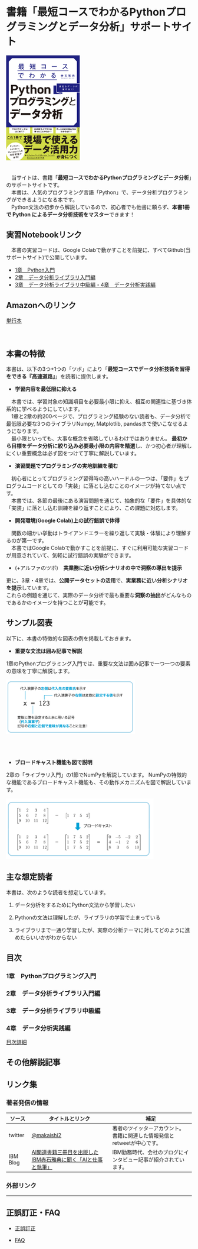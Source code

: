 # 書籍「最短コースでわかるPythonプログラミングとデータ分析」サポートサイト
<div align="left">
<img src="images/hyoshi.png" width="200">
</div>

<br>

　当サイトは、書籍「**最短コースでわかるPythonプログラミングとデータ分析**」のサポートサイトです。  
　本書は、人気のプログラミング言語「Python」で、データ分析プログラミングができるようになる本です。  
　Python文法の初歩から解説しているので、初心者でも他書に頼らず、**本書1冊で Python によるデータ分析技術をマスター**できます！


## 実習Notebookリンク
　本書の実習コードは、Google Colabで動かすことを前提に、すべてGithub(当サポートサイト)で公開しています。  



* [1章　Python入門](refs/notebooks.md#CH01)
* [2章　データ分析ライブラリ入門編](refs/notebooks.md#CH02)
* [3章　データ分析ライブラリ中級編・4章　データ分析実践編](refs/notebooks.md#CH03_CH04)



<!---
[実習Notebookの動かし方](refs/how-to-run.md)
-->  



## Amazonへのリンク

[単行本](https://www.amazon.co.jp/dp/4296201123) 

<!---
[Kindle](https://www.amazon.co.jp/dp/B09G622WB6/)  
-->  

　
## 本書の特徴
本書は、以下の3つ+1つの「ツボ」により「**最短コースでデータ分析技術を習得をできる『高速道路』**」を読者に提供します。

* **学習内容を最低限に抑える**

　本書では、学習対象の知識項目を必要最小限に抑え、相互の関連性に基づき体系的に学べるようにしています。  
　1章と2章の約200ページで、プログラミング経験のない読者も、データ分析で最低限必要な3つのライブラリNumpy, Matplotlib, pandasまで使いこなせるようになります。  
　最小限といっても、大事な概念を省略しているわけではありません。 **最初から目標をデータ分析に絞り込み必要最小限の内容を精選**し、かつ初心者が理解しにくい重要概念は必ず図をつけて丁寧に解説しています。

* **演習問題でプログラミングの実地訓練を積む**

　初心者にとってプログラミング習得時の高いハードルの一つは、「要件」をプログラムコードとしての「実装」に落とし込むことのイメージが持てない点です。  
　本書では、各節の最後にある演習問題を通じて、抽象的な「要件」を具体的な「実装」に落とし込む訓練を繰り返すことにより、この課題に対応します。

* **開発環境(Google Colab)上の試行錯誤で体得**

　関数の細かい挙動はトライアンドエラーを繰り返して実験・体験により理解するのが第一です。  
　本書ではGoogle Colabで動かすことを前提に、すぐに利用可能な実習コードが用意されていて、気軽に試行錯誤の実験ができます。

* (+アルファのツボ)　**実業務に近い分析シナリオの中で洞察の導出を提示**

更に、3章・4章では、**公開データセットの活用**で、**実業務に近い分析シナリオを提示**しています。  
これらの例題を通じて、実際のデータ分析で最も重要な**洞察の抽出**がどんなものであるかのイメージを持つことが可能です。

## サンプル図表

以下に、本書の特徴的な図表の例を掲載しておきます。
<br>

* **重要な文法は囲み記事で解説**  

1章のPythonプログラミング入門では、重要な文法は囲み記事で一つ一つの要素の意味を丁寧に解説します。

<div align="left">
<img src="images/fig1-1.png" width="350">
</div>

<!---
<div align="left">
<img src="images/fig1-2.png" width="300">
</div>
-->  


<br>

<!---
* **演習問題はコメント文のヒントで解きやすい形に**

演習問題では、解答セルに実装に関するヒントが記載されています。  
ヒントに沿った形でコードを記述していくと、解答にたどりつけるようになっています。

<div align="left">
<img src="images/fig1-3.png" width="500">
</div>
-->  

<!---
* **NumPyのインデックス参照は図を使って丁寧に解説**

NumPyのインデックス参照は初心者にとってわかりにくい点の一つです。 
この点も、図を使って丁寧に解説しています。

<div align="left">
<img src="images/fig2-1.png" width="300">
</div>

<div align="left">
<img src="images/fig2-2.png" width="300">
</div>
-->  


 <br>

* **ブロードキャスト機能も図で説明**

2章の「ライブラリ入門」の1節でNumPyを解説しています。
NumPyの特徴的な機能であるブロードキャスト機能も、その動作メカニズムを図で解説しています。

<div align="left">
<img src="images/fig2-3.png" width="400">
</div>




## 主な想定読者
本書は、次のような読者を想定しています。

1. データ分析をするためにPython文法から学習したい

2. Pythonの文法は理解したが、ライブラリの学習で止まっている

3. ライブラリまで一通り学習したが、実際の分析テーマに対してどのように進めたらいいかがわからない


## 目次

### 1章　Pythonプログラミング入門
### 2章　データ分析ライブラリ入門編
### 3章　データ分析ライブラリ中級編
### 4章　データ分析実践編

[目次詳細](refs/index.md)


## その他解説記事



## リンク集

### 著者発信の情報

|ソース  |タイトルとリンク  |補足|
|---|---|---|
|twitter|[@makaishi2](https://twitter.com/makaishi2)|著者のツイッターアカウント。書籍に関連した情報発信とretweetが中心です。|
|IBM Blog|[AI関連書籍三冊目を出版したIBM赤石雅典に聞く「AIと仕事と執筆」](https://www.ibm.com/blogs/solutions/jp-ja/data_science_and_ai_akaishi-san/)|IBM勤務時代、会社のブログにインタビュー記事が紹介されています。|



### 外部リンク

<!---

|ソース  |タイトルとリンク  |補足|
|---|---|---|
|Amazon|[Amazonレビュー](https://www.amazon.co.jp/product-reviews/4296110322)||
|Honto|[Honto](https://honto.jp/netstore/pd-book_31207319.html)||
|読書メーター|[読書メーター](https://bookmeter.com/books/18544605)||
|BookLive|[BookLive](https://booklive.jp/product/index/title_id/1014297/vol_no/001)||


-->  

***


## 正誤訂正・FAQ

<!---
* [Notebook補足情報](notebook-ref.md)
-->  

* [正誤訂正](refs/errors.md)

* [FAQ](refs/faqs.md)


